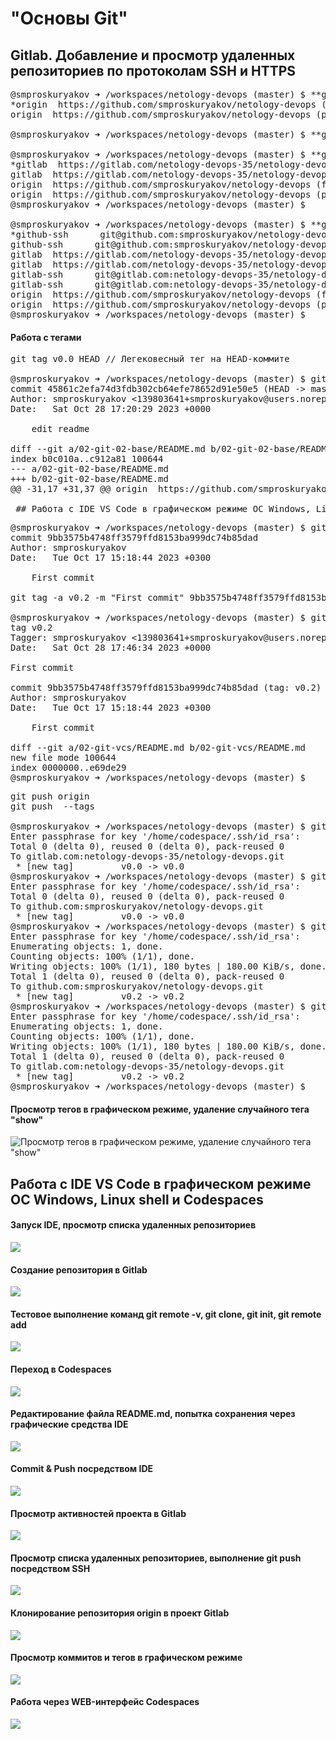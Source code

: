 # "Основы Git"

## Gitlab. Добавление и просмотр удаленных репозиториев по протоколам SSH и HTTPS

<pre>
@smproskuryakov ➜ /workspaces/netology-devops (master) $ **git remote -v**
*origin  https://github.com/smproskuryakov/netology-devops (fetch)
origin  https://github.com/smproskuryakov/netology-devops (push)*

@smproskuryakov ➜ /workspaces/netology-devops (master) $ **git remote add gitlab https://gitlab.com/netology-devops-35/netology-devops.git**

@smproskuryakov ➜ /workspaces/netology-devops (master) $ **git remote -v**
*gitlab  https://gitlab.com/netology-devops-35/netology-devops.git (fetch)
gitlab  https://gitlab.com/netology-devops-35/netology-devops.git (push)
origin  https://github.com/smproskuryakov/netology-devops (fetch)
origin  https://github.com/smproskuryakov/netology-devops (push)*
@smproskuryakov ➜ /workspaces/netology-devops (master) $ 

@smproskuryakov ➜ /workspaces/netology-devops (master) $ **git remote -v**
*github-ssh      git@github.com:smproskuryakov/netology-devops.git (fetch)
github-ssh      git@github.com:smproskuryakov/netology-devops.git (push)
gitlab  https://gitlab.com/netology-devops-35/netology-devops.git (fetch)
gitlab  https://gitlab.com/netology-devops-35/netology-devops.git (push)
gitlab-ssh      git@gitlab.com:netology-devops-35/netology-devops.git (fetch)
gitlab-ssh      git@gitlab.com:netology-devops-35/netology-devops.git (push)
origin  https://github.com/smproskuryakov/netology-devops (fetch)
origin  https://github.com/smproskuryakov/netology-devops (push)*
@smproskuryakov ➜ /workspaces/netology-devops (master) $ 
</pre>


#### Работа с тегами

<pre>
git tag v0.0 HEAD // Легековесный тег на HEAD-коммите

@smproskuryakov ➜ /workspaces/netology-devops (master) $ git show v0.0
commit 45861c2efa74d3fdb302cb64efe78652d91e50e5 (HEAD -> master, tag: v0.0, gitlab-ssh/master, github-ssh/master)
Author: smproskuryakov <139803641+smproskuryakov@users.noreply.github.com>
Date:   Sat Oct 28 17:20:29 2023 +0000

    edit readme

diff --git a/02-git-02-base/README.md b/02-git-02-base/README.md
index b0c010a..c912a81 100644
--- a/02-git-02-base/README.md
+++ b/02-git-02-base/README.md
@@ -31,17 +31,37 @@ origin  https://github.com/smproskuryakov/netology-devops (push)*
 
 ## Работа с IDE VS Code в графическом режиме ОС Windows, Linux shell и Codespaces
</pre>

<pre>
@smproskuryakov ➜ /workspaces/netology-devops (master) $ git log --grep "First commit"
commit 9bb3575b4748ff3579ffd8153ba999dc74b85dad
Author: smproskuryakov <smproskuryakov@yandex.ru>
Date:   Tue Oct 17 15:18:44 2023 +0300

    First commit

git tag -a v0.2 -m "First commit" 9bb3575b4748ff3579ffd8153ba999dc74b85dad

@smproskuryakov ➜ /workspaces/netology-devops (master) $ git show v0.2
tag v0.2
Tagger: smproskuryakov <139803641+smproskuryakov@users.noreply.github.com>
Date:   Sat Oct 28 17:46:34 2023 +0000

First commit

commit 9bb3575b4748ff3579ffd8153ba999dc74b85dad (tag: v0.2)
Author: smproskuryakov <smproskuryakov@yandex.ru>
Date:   Tue Oct 17 15:18:44 2023 +0300

    First commit

diff --git a/02-git-vcs/README.md b/02-git-vcs/README.md
new file mode 100644
index 0000000..e69de29
@smproskuryakov ➜ /workspaces/netology-devops (master) $ 
</pre>

<pre>
git push origin <tag>
git push <remote> --tags

@smproskuryakov ➜ /workspaces/netology-devops (master) $ git push gitlab-ssh v0.0
Enter passphrase for key '/home/codespace/.ssh/id_rsa': 
Total 0 (delta 0), reused 0 (delta 0), pack-reused 0
To gitlab.com:netology-devops-35/netology-devops.git
 * [new tag]         v0.0 -> v0.0
@smproskuryakov ➜ /workspaces/netology-devops (master) $ git push github-ssh v0.0
Enter passphrase for key '/home/codespace/.ssh/id_rsa': 
Total 0 (delta 0), reused 0 (delta 0), pack-reused 0
To github.com:smproskuryakov/netology-devops.git
 * [new tag]         v0.0 -> v0.0
@smproskuryakov ➜ /workspaces/netology-devops (master) $ git push github-ssh --tags
Enter passphrase for key '/home/codespace/.ssh/id_rsa': 
Enumerating objects: 1, done.
Counting objects: 100% (1/1), done.
Writing objects: 100% (1/1), 180 bytes | 180.00 KiB/s, done.
Total 1 (delta 0), reused 0 (delta 0), pack-reused 0
To github.com:smproskuryakov/netology-devops.git
 * [new tag]         v0.2 -> v0.2
@smproskuryakov ➜ /workspaces/netology-devops (master) $ git push gitlab-ssh --tags
Enter passphrase for key '/home/codespace/.ssh/id_rsa': 
Enumerating objects: 1, done.
Counting objects: 100% (1/1), done.
Writing objects: 100% (1/1), 180 bytes | 180.00 KiB/s, done.
Total 1 (delta 0), reused 0 (delta 0), pack-reused 0
To gitlab.com:netology-devops-35/netology-devops.git
 * [new tag]         v0.2 -> v0.2
@smproskuryakov ➜ /workspaces/netology-devops (master) $ 
</pre>

#### Просмотр тегов в графическом режиме, удаление случайного тега "show"
![Просмотр тегов в графическом режиме, удаление случайного тега "show"](img/tags-graph.png)




## Работа с IDE VS Code в графическом режиме ОС Windows, Linux shell и Codespaces

#### Запуск IDE, просмотр списка удаленных репозиториев
![](img/vscode-start.png)

#### Создание репозитория в Gitlab
![](img/gitlab-new-repo.png)

#### Тестовое выполнение команд git remote -v, git clone, git init, git remote add 
![](img/git-remote-add-gitlab.png)

#### Переход в Codespaces
![](img/open-netologydevops-graphis.png)

#### Редактирование файла README.md, попытка сохранения через графические средства IDE
![](img/index-changes.png)

#### Commit & Push посредством IDE
![](img/commit-push.png)

#### Просмотр активностей проекта в Gitlab
![](img/git-lab-project-overview.png)

#### Просмотр списка удаленных репозиториев, выполнение git push посредством SSH
![](img/git-push-ssh.png)

#### Клонирование репозитория origin в проект Gitlab
![](img/git-remote-add-github-ssh.png)

#### Просмотр коммитов и тегов в графическом режиме
![](img/vs-code-gitlens-commitgraph-tags.png)

#### Работа через WEB-интерфейс Codespaces
![](img/codespaces-web-ide.png)



































